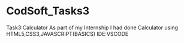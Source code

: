 # CodSoft_Tasks3
Task3:Calculator
As part of my Internship I had done Calculator using HTML5,CSS3,JAVASCRIPT(BASICS)
IDE:VSCODE
